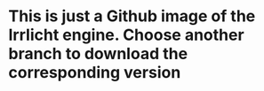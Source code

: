 # This is just a Github image of the Irrlicht engine. Choose another branch to download the corresponding version